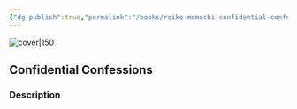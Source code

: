 ```yaml
---
{"dg-publish":true,"permalink":"/books/reiko-momochi-confidential-confessions-1/","title":"\"Confidential Confessions\"","tags":["manga","fiction"]}
---
```




![cover|150](http://books.google.com/books/content?id=nEp3twAACAAJ&printsec=frontcover&img=1&zoom=1&source=gbs_api)

## Confidential Confessions

### Description


```